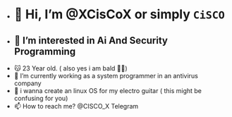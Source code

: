 - # 👋 Hi, I’m @XCisCoX or simply `CiSCO`
- ## 👀 I’m interested in Ai And Security Programming
- 😽 23 Year old. ( also yes i am bald 🤩🤑)
- 🌱 I’m currently working as a system programmer in an antivirus company 
- 🫡 i wanna create an linux OS for my electro guitar ( this might be confusing for you)
- 📫 How to reach me? @CISCO_X Telegram 

<!---
XCisCoX/XCisCoX is a ✨ special ✨ repository because its `README.md` (this file) appears on your GitHub profile.
You can click the Preview link to take a look at your changes.
--->
